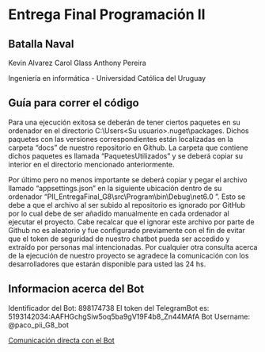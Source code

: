 # Entrega Final Programación II 
## Batalla Naval

Kevin Alvarez
Carol Glass
Anthony Pereira

Ingeniería en informática - Universidad Católica del Uruguay

## Guía para correr el código

Para una ejecución exitosa se deberán de tener ciertos paquetes en su ordenador en el directorio C:\Users\<Su usuario>\.nuget\packages. Dichos paquetes con las versiones correspondientes están localizadas en  la carpeta “docs” de nuestro repositorio en Github. La carpeta que contiene dichos paquetes es llamada “PaquetesUtilizados” y se deberá copiar su interior en el directorio mencionado anteriormente.

Por último pero no menos importante se deberá copiar y pegar el archivo llamado “appsettings.json” en la siguiente ubicación dentro de su ordenador “PII_EntregaFinal_G8\src\Program\bin\Debug\net6.0 ”. Esto se debe a que el archivo al ser subido al repositorio es ignorado por GitHub por lo cual debe de ser añadido manualmente en cada ordenador al ejecutar el proyecto. Cabe recalcar que el ignorar este archivo por parte de Github no es aleatorio y fue configurado previamente con el fin de evitar que el token de seguridad de nuestro chatbot pueda ser accedido y extraído por personas mal intencionadas. Por cualquier otra consulta acerca de la ejecución de nuestro proyecto se agradece la comunicación con los desarrolladores que estarán disponible para usted las 24 hs.

## Informacion acerca del Bot
Identificador del Bot: 898174738
El token del TelegramBot es:  5193142034:AAFHGchgSiw5oq5ba9gV19F4b8_Zn44MAfA
Bot Username: @paco_pii_G8_bot

[Comunicación directa con el Bot](https://web.telegram.org/k/#@paco_pii_G8_bot)


